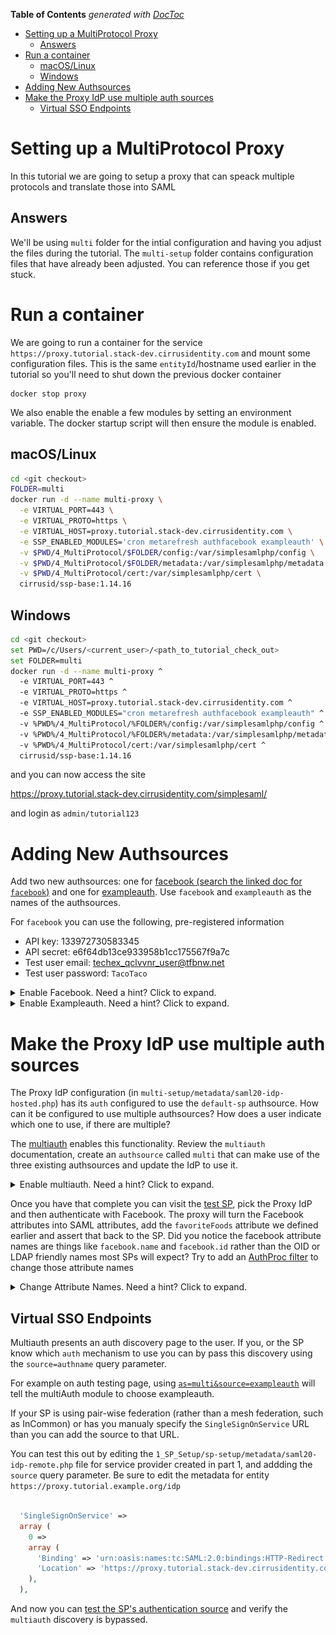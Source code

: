 <!-- START doctoc generated TOC please keep comment here to allow auto update -->
<!-- DON'T EDIT THIS SECTION, INSTEAD RE-RUN doctoc TO UPDATE -->
**Table of Contents**  *generated with [DocToc](https://github.com/thlorenz/doctoc)*

- [Setting up a MultiProtocol Proxy](#setting-up-a-multiprotocol-proxy)
  - [Answers](#answers)
- [Run a container](#run-a-container)
  - [macOS/Linux](#macoslinux)
  - [Windows](#windows)
- [Adding New Authsources](#adding-new-authsources)
- [Make the Proxy IdP use multiple auth sources](#make-the-proxy-idp-use-multiple-auth-sources)
  - [Virtual SSO Endpoints](#virtual-sso-endpoints)

<!-- END doctoc generated TOC please keep comment here to allow auto update -->


# Setting up a MultiProtocol Proxy

In this tutorial we are going to setup a proxy that can speack
multiple protocols and translate those into SAML

## Answers

We'll be using `multi` folder for the intial configuration and having you
adjust the files during the tutorial. The `multi-setup` folder contains configuration files that
have already been adjusted. You can reference those if you get stuck.


# Run a container

We are going to run a container for the service `https://proxy.tutorial.stack-dev.cirrusidentity.com`
and mount some configuration files. This is the same `entityId`/hostname used earlier in the tutorial
so you'll need to shut down the previous docker container

    docker stop proxy

We also enable the enable a few modules by setting an environment
variable. The docker startup script will then ensure the module is enabled.

## macOS/Linux
```bash
cd <git checkout>
FOLDER=multi
docker run -d --name multi-proxy \
  -e VIRTUAL_PORT=443 \
  -e VIRTUAL_PROTO=https \
  -e VIRTUAL_HOST=proxy.tutorial.stack-dev.cirrusidentity.com \
  -e SSP_ENABLED_MODULES='cron metarefresh authfacebook exampleauth' \
  -v $PWD/4_MultiProtocol/$FOLDER/config:/var/simplesamlphp/config \
  -v $PWD/4_MultiProtocol/$FOLDER/metadata:/var/simplesamlphp/metadata \
  -v $PWD/4_MultiProtocol/cert:/var/simplesamlphp/cert \
  cirrusid/ssp-base:1.14.16
```

## Windows
```bash
cd <git checkout>
set PWD=/c/Users/<current_user>/<path_to_tutorial_check_out>
set FOLDER=multi
docker run -d --name multi-proxy ^
  -e VIRTUAL_PORT=443 ^
  -e VIRTUAL_PROTO=https ^
  -e VIRTUAL_HOST=proxy.tutorial.stack-dev.cirrusidentity.com ^
  -e SSP_ENABLED_MODULES="cron metarefresh authfacebook exampleauth" ^
  -v %PWD%/4_MultiProtocol/%FOLDER%/config:/var/simplesamlphp/config ^
  -v %PWD%/4_MultiProtocol/%FOLDER%/metadata:/var/simplesamlphp/metadata ^
  -v %PWD%/4_MultiProtocol/cert:/var/simplesamlphp/cert ^
  cirrusid/ssp-base:1.14.16
```

and you can now access the site

https://proxy.tutorial.stack-dev.cirrusidentity.com/simplesaml/

and login as `admin/tutorial123`

# Adding New Authsources

Add two new authsources: one for [facebook (search the linked doc for `facebook`)](https://github.com/simplesamlphp/simplesamlphp/blob/v1.14.16/config-templates/authsources.php) and one for [exampleauth](https://simplesamlphp.org/docs/stable/simplesamlphp-idp#section_3). Use `facebook` and `exampleauth` as the names of the authsources.

For `facebook` you can use the following, pre-registered information

* API key: 133972730583345
* API secret: e6f64db13ce933958b1cc175567f9a7c
* Test user email: techex_qclvvnr_user@tfbnw.net
* Test user password: `TacoTaco`

<details>
  <summary>Enable Facebook. Need a hint? Click to expand.</summary>
  <p>

1. Edit `multi/config/authsources.php`
2. Add a `facebook` authsource

```php
     'facebook' => array(
        'authfacebook:Facebook',
        'api_key' => '133972730583345',
        'secret' => '36aefb235314bad5df075363b79cbbcd',
    ),

```

3. Test the [facebook authentication](https://proxy.tutorial.stack-dev.cirrusidentity.com/simplesaml/module.php/core/authenticate.php?as=facebook)
  </p>
</details>

<details>
  <summary>Enable Exampleauth. Need a hint? Click to expand.</summary>
  <p>

1. Edit `multi/config/authsources.php`
2. Add an `exampleauth` authsource

```php
    'exampleauth' => array(
        'exampleauth:UserPass',
        // Format is  username:passwor => array( attributes )
        'student:studentpass' => array(
            'uid' => array('test'),
            'eduPersonAffiliation' => array('member', 'student'),
        ),
        'employee:employeepass' => array(
            'uid' => array('employee'),
            'eduPersonAffiliation' => array('member', 'employee'),
        ),
    ),

```

3. Test the [exampleauth authentication](https://proxy.tutorial.stack-dev.cirrusidentity.com/simplesaml/module.php/core/authenticate.php?as=exampleauth)

  </p>
</details>

# Make the Proxy IdP use multiple auth sources

The Proxy IdP configuration (in
`multi-setup/metadata/saml20-idp-hosted.php`) has its `auth`
configured to use the `default-sp` authsource. How can it be
configured to use multiple authsources? How does a user indicate which
one to use, if there are multiple?

The
[multiauth](https://simplesamlphp.org/docs/stable/multiauth:multiauth)
enables this functionality.  Review the `multiauth` documentation,
create an `authsource` called `multi` that can make use of the three existing
authsources and update the IdP to use it.

<details>
  <summary>Enable multiauth. Need a hint? Click to expand.</summary>
  <p>

1. Edit `multi/config/authsources.php`
2. Add an `multi` authsource

```php
    'multi' => array(
        'multiauth:MultiAuth',
        'sources' => array(
            'default-sp' => array(
                'text' => array(
                    'en' => 'SAML Identity Providers',
                ),
            ),
            'facebook' => array(
                'text' => array(
                    'en' => 'Facebook',
                ),
            ),
            'exampleauth' => array(
                'text' => array(
                    'en' => 'Test Accounts',
                ),
            ),
        ),
    ),
```

3. Test the [multiauth authentication](https://proxy.tutorial.stack-dev.cirrusidentity.com/simplesaml/module.php/core/authenticate.php?as=multi)

You should see something like
![Auth Selection](./img/multi-auth.png)

4. Edit `multi/metadata/saml20-idp-hosted.php` and set `auth` to `multi`


  </p>
</details>

  

Once you have that complete you can visit the [test
SP](https://service.tutorial.stack-dev.cirrusidentity.com/simplesaml/module.php/core/authenticate.php?as=default-sp),
pick the Proxy IdP and then authenticate with Facebook. The proxy will
turn the Facebook attributes into SAML attributes, add the
`favoriteFoods` attribute we defined earlier and assert that back to
the SP. Did you notice the facebook attribute names are things like
`facebook.name` and `facebook.id` rather than the OID or LDAP friendly
names most SPs will expect? Try to add an [AuthProc filter](https://simplesamlphp.org/docs/stable/simplesamlphp-authproc#section_2) to change those attribute names


<details>
  <summary>Change Attribute Names. Need a hint? Click to expand.</summary>
  <p>

1. Edit `multi/metadata/saml20-idp-hosted.php` to add a new authproc filter.
2. [`core:AttributeMap`](https://simplesamlphp.org/docs/stable/core:authproc_attributemap) can perform mapping and it can make use of predefined maps in [SSP's attributemap folder](https://github.com/simplesamlphp/simplesamlphp/tree/master/attributemap)
3. Add `facebook2name`
```php
    'authproc' => array(
        // Convert Facebook names to oids.
        90 => array(
            'class' => 'core:AttributeMap',
            'facebook2name',
            //ID isn't defined in the map
            'facebook.id' => 'uid',
        ),

        // The rest of your authproc filters follow
    ),
```
4. Perform your login again

  </p>
</details>

## Virtual SSO Endpoints

Multiauth presents an auth discovery page to the user. If you, or the
SP know which `auth` mechanism to use you can by pass this discovery
using the `source=authname` query parameter.

For example on auth testing page, using
[`as=multi&source=exampleauth`](https://proxy.tutorial.stack-dev.cirrusidentity.com/simplesaml/module.php/core/authenticate.php?as=multi&source=exampleauth)
will tell the multiAuth module to choose exampleauth.

If your SP is using pair-wise federation (rather than a mesh
federation, such as InCommon) or has you manualy specify the
`SingleSignOnService` URL than you can add the source to that
URL.

You can test this out by editing the
`1_SP_Setup/sp-setup/metadata/saml20-idp-remote.php` file for service
provider created in part 1, and addding the `source` query parameter.
Be sure to edit the metadata for entity
`https://proxy.tutorial.example.org/idp`

```php

  'SingleSignOnService' => 
  array (
    0 => 
    array (
      'Binding' => 'urn:oasis:names:tc:SAML:2.0:bindings:HTTP-Redirect',
      'Location' => 'https://proxy.tutorial.stack-dev.cirrusidentity.com/simplesaml/saml2/idp/SSOService.php?source=facebook',
    ),
  ),
```

And now you can [test the SP's authentication
source](https://service.tutorial.stack-dev.cirrusidentity.com/simplesaml/module.php/core/authenticate.php?as=default-sp)
and verify the `multiauth` discovery is bypassed.

